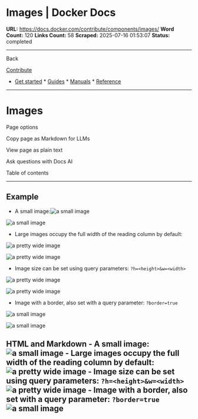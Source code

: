# Images | Docker Docs

**URL:** https://docs.docker.com/contribute/components/images/
**Word Count:** 120
**Links Count:** 58
**Scraped:** 2025-07-16 01:53:07
**Status:** completed

---

Back

[Contribute](https://docs.docker.com/contribute/)

  * [Get started](https://docs.docker.com/get-started/)   * [Guides](https://docs.docker.com/guides/)   * [Manuals](https://docs.docker.com/manuals/)   * [Reference](https://docs.docker.com/reference/)

* * *

# Images

Page options

Copy page as Markdown for LLMs

View page as plain text

Ask questions with Docs AI

Table of contents

* * *

## Example

  * A small image:![a small image](https://docs.docker.com/assets/images/footer_moby_icon.png)

![a small image](https://docs.docker.com/assets/images/footer_moby_icon.png)

  * Large images occupy the full width of the reading column by default:

![a pretty wide image](https://docs.docker.com/assets/images/banner_image_24512.png)

![a pretty wide image](https://docs.docker.com/assets/images/banner_image_24512.png)

  * Image size can be set using query parameters: `?h=<height>&w=<width>`

![a pretty wide image](https://docs.docker.com/assets/images/banner_image_24512.png?w=100&h=50)

![a pretty wide image](https://docs.docker.com/assets/images/banner_image_24512.png?w=100&h=50)

  * Image with a border, also set with a query parameter: `?border=true`

![a small image](https://docs.docker.com/assets/images/footer_moby_icon.png?border=true)

![a small image](https://docs.docker.com/assets/images/footer_moby_icon.png?border=true)

## HTML and Markdown               - A small image: ![a small image](/assets/images/footer_moby_icon.png)          - Large images occupy the full width of the reading column by default:            ![a pretty wide image](/assets/images/banner_image_24512.png)          - Image size can be set using query parameters: `?h=<height>&w=<width>`            ![a pretty wide image](/assets/images/banner_image_24512.png?w=100&h=50)          - Image with a border, also set with a query parameter: `?border=true`            ![a small image](/assets/images/footer_moby_icon.png?border=true)
